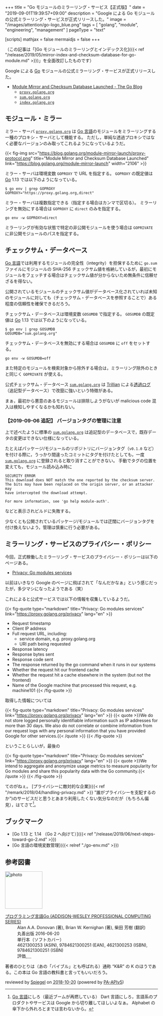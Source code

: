 +++
title = "Go モジュールのミラーリング・サービス【正式版】"
date =  "2019-09-01T19:39:57+09:00"
description = "Google による Go モジュールの公式ミラーリング・サービスが正式リリースした。"
image = "/images/attention/go-logo_blue.png"
tags = [ "golang", "module", "engineering", "management" ]
pageType = "text"

[scripts]
  mathjax = false
  mermaidjs = false
+++

（この記事は「[Go モジュールのミラーリングとインデックス化]({{< ref "/release/2019/05/mirror-index-and-checksum-database-for-go-module.md" >}})」を全面改訂したものです）

Google による [Go] モジュールの公式ミラーリング・サービスが正式リリースした。

- [Module Mirror and Checksum Database Launched - The Go Blog](https://blog.golang.org/module-mirror-launch)
    - [`proxy.golang.org`]
    - [`sum.golang.org`]
    - [`index.golang.org`]

[`proxy.golang.org`]: https://proxy.golang.org/
[`sum.golang.org`]: https://sum.golang.org/
[`index.golang.org`]: https://index.golang.org/

## モジュール・ミラー

ミラー・サーバ [`proxy.golang.org`] は [Go 言語]のモジュールをミラーリングする一種のプロキシ・サーバとして機能する。
ただし，単純な透過プロキシではなく必要なバージョンのみ取ってこれるようになっているようだ。

{{< fig-img src="https://blog.golang.org/module-mirror-launch/proxy-protocol.png" title="Module Mirror and Checksum Database Launched" link="https://blog.golang.org/module-mirror-launch" width="2106" >}}

ミラー・サーバは環境変数 `GOPROXY` で URL を指定する。
`GOPROXY` の既定値は [Go] 1.13 では以下のようになっている。

```text
$ go env | grep GOPROXY
GOPROXY="https://proxy.golang.org,direct"
```

ミラー・サーバは複数指定できる（指定する場合はカンマで区切る）。
ミラーリングを無効にする場合は `GOPROXY` に `direct` のみを指定する。

```text
go env -w GOPROXY=direct
```

ミラーリングが有効な状態で特定の非公開モジュールを使う場合は `GOPRIVATE` に非公開モジュールのパスを指定する。

## チェックサム・データベース

[Go 言語]では利用するモジュールの完全性（integrity）を担保するために `go.sum` ファイルにモジュールの SHA-256 チェックサム値を格納しているが，最初にモジュールをフェッチする場合はチェックサム値が分からないため無条件に信頼せざるを得ない。

公開されているモジュールのチェックサム値がデータベース化されていれば未知のモジュールに対しても（チェックサム・データベースを参照することで）ある程度の信頼性を確保できるだろう。

チェックサム・データベースは環境変数 `GOSUMDB` で指定する。
`GOSUMDB` の既定値は [Go] 1.13 では以下のようになっている。

```text
$ go env | grep GOSUMDB
GOSUMDB="sum.golang.org"
```

チェックサム・データベースを無効にする場合は `GOSUMDB` に `off` をセットする。

```text
go env -w GOSUMDB=off
```

また特定のモジュールを検索対象から除外する場合は，ミラーリング除外のときと同じく `GOPRIVATE` が使える。

公式チェックサム・データベース [`sum.golang.org`] は [Trillian] による[透過ログ](https://research.swtch.com/tlog "research!rsc: Transparent Logs for Skeptical Clients")（追記型データベース）で改竄に強いという特徴がある。

まぁ，最初から悪意のあるモジュールは排除しようがないが malicious code 混入は検知しやすくなるかも知れない。

### 【2019-09-06 追記】 バージョンタグの管理に注意

上で述べたように標準の [`sum.golang.org`] は追記型のデータベースで，既存データの変更はできない仕様になっている。

たとえばパッケージ/モジュールのリポジトリにバージョンタグ（`v0.1.0` など）を付ける際に，うっかり間違ったコミットにタグを付けたとしても，一度 [`sum.golang.org`] に登録されると取り消すことができない。
手動でタグの位置を変えても，モジュール読み込み時に

```text
SECURITY ERROR
This download does NOT match the one reported by the checksum server.
The bits may have been replaced on the origin server, or an attacker may
have intercepted the download attempt.

For more information, see 'go help module-auth'.
```

などと表示されビルドに失敗する。

少なくとも公開されているパッケージ/モジュールでは迂闊にバージョンタグを付け換えないよう，管理は慎重に行う必要がある。

## ミラーリング・サービスのプライバシー・ポリシー

今回，正式稼働したミラーリング・サービスのプライバシー・ポリシーは以下のページある。

- [Privacy: Go modules services](https://proxy.golang.org/privacy)

以前はいきなり Google のページに飛ばされて「なんだかなぁ」という感じだったが，多少マシになったようである（笑）

これによると公式サービスでは以下の情報を収集しているようだ。

{{< fig-quote type="markdown" title="Privacy: Go modules services" link="https://proxy.golang.org/privacy" lang="en" >}}
- Request timestamp
- Client IP address
- Full request URL, including:
    - service domain, e.g. proxy.golang.org
    - URI path being requested 
- Response latency
- Response bytes sent
- Response code sent
- The response returned by the go command when it runs in our systems
- Whether the request hit our frontend cache
- Whether the request hit a cache elsewhere in the system (but not the frontend)
- Name of the Google machine that processed this request, e.g. machine101
{{< /fig-quote >}}

取得した情報については

{{< fig-quote type="markdown" title="Privacy: Go modules services" link="https://proxy.golang.org/privacy" lang="en" >}}
{{< quote >}}We do not store logged personally identifiable information such as IP addresses for more than 30 days. We also do not correlate or combine information from our request logs with any personal information that you have provided Google for other services.{{< /quote >}}
{{< /fig-quote >}}

ということらしいが，最後の

{{< fig-quote type="markdown" title="Privacy: Go modules services" link="https://proxy.golang.org/privacy" lang="en" >}}
{{< quote >}}We intend to aggregate and anonymize usage metrics to measure popularity for Go modules and share this popularity data with the Go community.{{< /quote >}}
{{< /fig-quote >}}

てのがねぇ。
[プライバシーに敵対的な企業]({{< ref "/remark/2018/04/handling-privacy.md" >}} "誰がプライバシーを支配するのか")のサービスだと思うとあまり利用したくない気分なのだが（もちろん偏見），はてさて[^lang1]。

[^lang1]: [Go 言語]にしろ（最近ブームが再燃している） Dart 言語にしろ，言語系のプロダクトやサービスは Google から切り離してほしいよなぁ。 Alphabet の傘下から外れろとまでは言わないから。

## ブックマーク

- [Go 1.13 と 1.14 （Go 2 へ向けて）]({{< ref "/release/2019/06/next-steps-toward-go-2.md" >}})
- [Go 言語の環境変数管理]({{< relref "./go-env.md" >}})

[Go 言語]: https://golang.org/ "The Go Programming Language"
[Go]: https://golang.org/ "The Go Programming Language"
[Trillian]: https://github.com/google/trillian "google/trillian: A transparent, highly scalable and cryptographically verifiable data store."
[Certificate Transparency]: https://www.certificate-transparency.org/

## 参考図書

<div class="hreview">
  <div class="photo"><a class="item url" href="https://www.amazon.co.jp/dp/4621300253?tag=baldandersinf-22&linkCode=ogi&th=1&psc=1"><img src="https://m.media-amazon.com/images/I/41meaSLNFfL._SL160_.jpg" width="123" alt="photo"></a></div>
  <dl class="fn">
    <dt><a href="https://www.amazon.co.jp/dp/4621300253?tag=baldandersinf-22&linkCode=ogi&th=1&psc=1">プログラミング言語Go (ADDISON-WESLEY PROFESSIONAL COMPUTING SERIES)</a></dt>
    <dd>Alan A.A. Donovan (著), Brian W. Kernighan (著), 柴田 芳樹 (翻訳)</dd>
    <dd>丸善出版 2016-06-20</dd>
    <dd>単行本（ソフトカバー）</dd>
    <dd>4621300253 (ASIN), 9784621300251 (EAN), 4621300253 (ISBN), 9784621300251 (ISBN)</dd>
    <dd>評価<abbr class="rating fa-sm" title="5">&nbsp;<i class="fas fa-star"></i>&nbsp;<i class="fas fa-star"></i>&nbsp;<i class="fas fa-star"></i>&nbsp;<i class="fas fa-star"></i>&nbsp;<i class="fas fa-star"></i></abbr></dd>
  </dl>
  <p class="description">著者のひとりは（あの「バイブル」とも呼ばれる）通称 “K&amp;R” の K のほうである。この本は Go 言語の教科書と言ってもいいだろう。</p>
  <p class="powered-by">reviewed by <a href='#maker' class='reviewer'>Spiegel</a> on <abbr class="dtreviewed" title="2018-10-20">2018-10-20</abbr> (powered by <a href="https://affiliate.amazon.co.jp/assoc_credentials/home">PA-APIv5</a>)</p>
</div>
